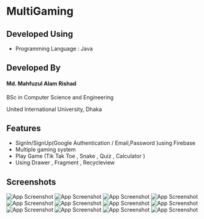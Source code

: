 # MultiGaming
## Developed Using
- Programming Language : Java

## Developed By

#### Md. Mahfuzul Alam Rishad

BSc in Computer Science and Engineering

United International University, Dhaka


## Features

- SignIn/SignUp(Google Authentication / Email,Password )using Firebase
- Multiple gaming system
- Play Game (Tik Tak Toe , Snake , Quiz , Calculator )
- Using Drawer , Fragment , Recycleview 


## Screenshots

![App Screenshot](https://github.com/AlamRishad/MultiGaming/blob/master/ScreenShoot/Calculator.PNG?raw=true)
![App Screenshot](https://github.com/AlamRishad/MultiGaming/blob/master/ScreenShoot/emailpasslogin.PNG?raw=true)
![App Screenshot](https://github.com/AlamRishad/MultiGaming/blob/master/ScreenShoot/endquiz.PNG?raw=true)
![App Screenshot](https://github.com/AlamRishad/MultiGaming/blob/master/ScreenShoot/endtiktaktoe.PNG?raw=true)
![App Screenshot](https://github.com/AlamRishad/MultiGaming/blob/master/ScreenShoot/homepage.PNG?raw=true)
![App Screenshot](https://github.com/AlamRishad/MultiGaming/blob/master/ScreenShoot/logIn.PNG?raw=true)
![App Screenshot](https://github.com/AlamRishad/MultiGaming/blob/master/ScreenShoot/logout.PNG?raw=true)
![App Screenshot](https://github.com/AlamRishad/MultiGaming/blob/master/ScreenShoot/playTictoktoe.PNG?raw=true)
![App Screenshot](https://github.com/AlamRishad/MultiGaming/blob/master/ScreenShoot/register.PNG?raw=true)
![App Screenshot](https://github.com/AlamRishad/MultiGaming/blob/master/ScreenShoot/registration.PNG?raw=true)
![App Screenshot](https://github.com/AlamRishad/MultiGaming/blob/master/ScreenShoot/startcalculator.PNG?raw=true)
![App Screenshot](https://github.com/AlamRishad/MultiGaming/blob/master/ScreenShoot/startquiz.PNG?raw=true)

